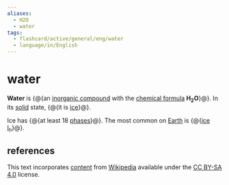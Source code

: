 ```yaml
---
aliases:
  - H2O
  - water
tags:
  - flashcard/active/general/eng/water
  - language/in/English
---
```


# water

__Water__ is {@{an [inorganic compound](inorganic%20compound.md) with the [chemical formula](chemical%20formula.md) __H<sub>2</sub>O__}@}. In its [solid](solid.md) state, {@{it is [ice](ice.md)}@}. <!--SR:!2026-11-23,1016,330!2027-12-02,1323,350-->

Ice has {@{at least 18 [phases](phase%20(matter).md)}@}. The most common on [Earth](Earth.md) is {@{[ice I<sub>h</sub>](ice%20Ih.md)}@}. <!--SR:!2031-10-28,2382,330!2028-07-09,1500,350-->

## references

This text incorporates [content](https://en.wikipedia.org/wiki/water) from [Wikipedia](Wikipedia.md) available under the [CC BY-SA 4.0](https://creativecommons.org/licenses/by-sa/4.0/) license.

